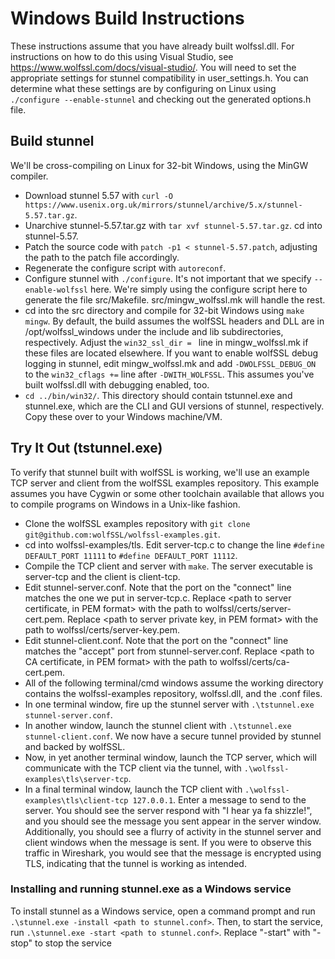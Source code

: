 # Windows Build Instructions
These instructions assume that you have already built wolfssl.dll. For instructions on how to do this using Visual Studio, see https://www.wolfssl.com/docs/visual-studio/. You will need to set the appropriate settings for stunnel compatibility in user_settings.h. You can determine what these settings are by configuring on Linux using `./configure --enable-stunnel` and checking out the generated options.h file.

## Build stunnel
We'll be cross-compiling on Linux for 32-bit Windows, using the MinGW compiler.

+ Download stunnel 5.57 with `curl -O https://www.usenix.org.uk/mirrors/stunnel/archive/5.x/stunnel-5.57.tar.gz`.
+ Unarchive stunnel-5.57.tar.gz with `tar xvf stunnel-5.57.tar.gz`. cd into stunnel-5.57.
+ Patch the source code with `patch -p1 < stunnel-5.57.patch`, adjusting the path to the patch file accordingly.
+ Regenerate the configure script with `autoreconf`.
+ Configure stunnel with `./configure`. It's not important that we specify `--enable-wolfssl` here. We're simply using the configure script here to generate the file src/Makefile. src/mingw_wolfssl.mk will handle the rest.
+ cd into the src directory and compile for 32-bit Windows using `make mingw`. By default, the build assumes the wolfSSL headers and DLL are in /opt/wolfssl_windows under the include and lib subdirectories, respectively. Adjust the `win32_ssl_dir = ` line in mingw_wolfssl.mk if these files are located elsewhere. If you want to enable wolfSSL debug logging in stunnel, edit mingw_wolfssl.mk and add `-DWOLFSSL_DEBUG_ON` to the `win32_cflags +=` line after `-DWITH_WOLFSSL`. This assumes you've built wolfssl.dll with debugging enabled, too.
+ `cd ../bin/win32/`. This directory should contain tstunnel.exe and stunnel.exe, which are the CLI and GUI versions of stunnel, respectively. Copy these over to your Windows machine/VM.

## Try It Out (tstunnel.exe)
To verify that stunnel built with wolfSSL is working, we'll use an example TCP server and client from the wolfSSL examples repository. This example assumes you have Cygwin or some other toolchain available that allows you to compile programs on Windows in a Unix-like fashion.

+ Clone the wolfSSL examples repository with `git clone git@github.com:wolfSSL/wolfssl-examples.git`.
+ cd into wolfssl-examples/tls. Edit server-tcp.c to change the line `#define DEFAULT_PORT 11111` to `#define DEFAULT_PORT 11112`.
+ Compile the TCP client and server with `make`. The server executable is server-tcp and the client is client-tcp.
+ Edit stunnel-server.conf. Note that the port on the "connect" line matches the one we put in server-tcp.c. Replace <path to server certificate, in PEM format> with the path to wolfssl/certs/server-cert.pem. Replace <path to server private key, in PEM format> with the path to wolfssl/certs/server-key.pem.
+ Edit stunnel-client.conf. Note that the port on the "connect" line matches the "accept" port from stunnel-server.conf. Replace <path to CA certificate, in PEM format> with the path to wolfssl/certs/ca-cert.pem.
+ All of the following terminal/cmd windows assume the working directory contains the wolfssl-examples repository, wolfssl.dll, and the .conf files.
+ In one terminal window, fire up the stunnel server with `.\tstunnel.exe stunnel-server.conf`.
+ In another window, launch the stunnel client with `.\tstunnel.exe stunnel-client.conf`. We now have a secure tunnel provided by stunnel and backed by wolfSSL.
+ Now, in yet another terminal window, launch the TCP server, which will communicate with the TCP client via the tunnel, with `.\wolfssl-examples\tls\server-tcp`.
+ In a final terminal window, launch the TCP client with `.\wolfssl-examples\tls\client-tcp 127.0.0.1`. Enter a message to send to the server. You should see the server respond with "I hear ya fa shizzle!", and you should see the message you sent appear in the server window. Additionally, you should see a flurry of activity in the stunnel server and client windows when the message is sent. If you were to observe this traffic in Wireshark, you would see that the message is encrypted using TLS, indicating that the tunnel is working as intended.

### Installing and running stunnel.exe as a Windows service
To install stunnel as a Windows service, open a command prompt and run `.\stunnel.exe -install <path to stunnel.conf>`. Then, to start the service, run `.\stunnel.exe -start <path to stunnel.conf>`.  Replace "-start" with "-stop" to stop the service
